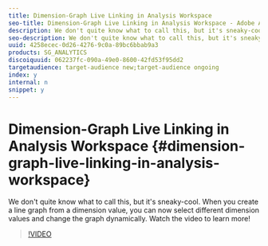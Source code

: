 ```yaml
---
title: Dimension-Graph Live Linking in Analysis Workspace
seo-title: Dimension-Graph Live Linking in Analysis Workspace - Adobe Analytics
description: We don't quite know what to call this, but it's sneaky-cool. When you create a line graph from a dimension value, you can now select different dimension values and change the graph dynamically. Watch the video to learn more!
seo-description: We don't quite know what to call this, but it's sneaky-cool. When you create a line graph from a dimension value, you can now select different dimension values and change the graph dynamically. Watch the video to learn more! - Adobe Analytics
uuid: 4258ecec-0d26-4276-9c0a-89bc6bbab9a3
products: SG_ANALYTICS
discoiquuid: 062237fc-090a-49e0-8600-42fd53f95dd2
targetaudience: target-audience new;target-audience ongoing
index: y
internal: n
snippet: y
---
```


# Dimension-Graph Live Linking in Analysis Workspace {#dimension-graph-live-linking-in-analysis-workspace}

We don't quite know what to call this, but it's sneaky-cool. When you create a line graph from a dimension value, you can now select different dimension values and change the graph dynamically. Watch the video to learn more!

>[!VIDEO](https://video.tv.adobe.com/v/23991/?quality=12)